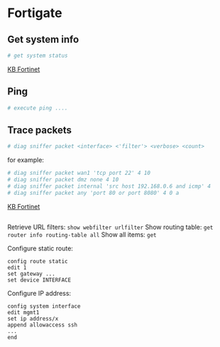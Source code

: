 # Fortigate

## Get system info

```bash
# get system status
```

[KB Fortinet](http://kb.fortinet.com/kb/viewContent.do?externalId=FD31964)

## Ping

```bash
# execute ping ....
```

## Trace packets

```bash
# diag sniffer packet <interface> <'filter'> <verbose> <count> 
```

for example:

```bash
# diag sniffer packet wan1 'tcp port 22' 4 10
# diag sniffer packet dmz none 4 10
# diag sniffer packet internal 'src host 192.168.0.6 and icmp' 4
# diag sniffer packet any 'port 80 or port 8080' 4 0 a
```

[KB Fortinet](http://kb.fortinet.com/kb/viewContent.do?externalId=11186)


##

Retrieve URL filters: `show webfilter urlfilter`
Show routing table: `get router info routing-table all`
Show all items: `get`

Configure static route:
```
config route static
edit 1
set gateway ...
set device INTERFACE
```

Configure IP address:

```
config system interface
edit mgmt1
set ip address/x
append allowaccess ssh
...
end
```



